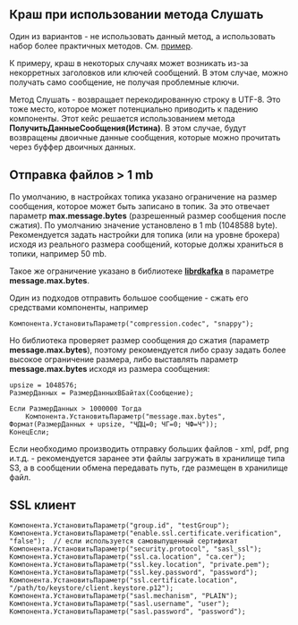 ## Краш при использовании метода Слушать

Один из вариантов - не использовать данный метод, а использовать набор более практичных методов. См. [пример](./examples/modern_consumer.md).

К примеру, краш в некоторых случаях может возникать из-за некорретных заголовков или ключей сообщений. В этом случае, можно получать само сообщение, не получая проблемные ключи.

Метод Слушать - возвращает перекодированную строку в UTF-8. Это тоже место, которое может потенциально приводить к падению компоненты. Этот кейс решается использованием метода **ПолучитьДанныеСообщения(Истина)**. В этом случае, будут возвращены двоичные данные сообщения, которые можно прочитать через буффер двоичных данных.

## Отправка файлов > 1 mb

По умолчанию, в настройках топика указано ограничение на размер сообщения, которое может быть записано в топик. За это отвечает параметр **max.message.bytes** (разрешенный размер сообщения после сжатия). По умолчанию значение установлено в 1 mb (1048588 byte). Рекомендуется задать настройки для топика (или на уровне брокера) исходя из реального размера сообщений, которые должы храниться в топики, например 50 mb.

Такое же ограничение указано в библиотеке [**librdkafka**](https://github.com/confluentinc/librdkafka) в параметре **message.max.bytes**. 

Один из подходов отправить большое сообщение - сжать его средствами компоненты, например 

```1c
Компонента.УстановитьПараметр("compression.codec", "snappy");
```

Но библиотека проверяет размер сообщения до сжатия (параметр **message.max.bytes**), поэтому рекомендуется либо сразу задать более высокое ограничение размера, либо выставлять параметр **message.max.bytes** исходя из размера сообщения:

```1c
upsize = 1048576;               		
РазмерДанных = РазмерДанныхВБайтах(Сообщение);

Если РазмерДанных > 1000000 Тогда
	Компонента.УстановитьПараметр("message.max.bytes", Формат(РазмерДанных + upsize, "ЧДЦ=0; ЧГ=0; ЧФ=Ч"));		
КонецЕсли;
```

Если необходимо производить отправку больших файлов - xml, pdf, png и.т.д. - рекомендуется заранее эти файлы загружать в хранилище типа S3, а в сообщении обмена передавать путь, где размещен в хранилище файл.


## SSL клиент

```1c
Компонента.УстановитьПараметр("group.id", "testGroup"); 
Компонента.УстановитьПараметр("enable.ssl.certificate.verification", "false");	// если используется самовыпущенный сертификат
Компонента.УстановитьПараметр("security.protocol", "sasl_ssl");
Компонента.УстановитьПараметр("ssl.ca.location", "ca.cer");
Компонента.УстановитьПараметр("ssl.key.location", "private.pem");
Компонента.УстановитьПараметр("ssl.key.password", "password");
Компонента.УстановитьПараметр("ssl.certificate.location", "/path/to/keystore/client.keystore.p12");
Компонента.УстановитьПараметр("sasl.mechanism", "PLAIN");
Компонента.УстановитьПараметр("sasl.username", "user");
Компонента.УстановитьПараметр("sasl.password", "password");
```



